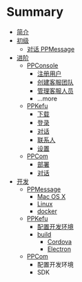 # Summary

* [简介](README.md)
* [初级](part1/README.md)
   * [对话 PPMessage](part1/first-glance-at-ppmessage.md)
* [进阶](part2/README.md)
   * [PPConsole](part2/ppconsole/README.md)
       * [注册用户](part2/ppconsole/sign-up.md)
       * [创建客服团队](part2/ppconsole/create-service-team.md)
       * [管理客服人员](part2/ppconsole/arrange-team-member.md)
       * ...more
   * [PPKefu](part2/ppkefu/README.md)
       * [下载](part2/ppkefu/download.md)
       * [登录](part2/ppkefu/sign-in.md)
       * [对话](part2/ppkefu/conversations.md)
       * [联系人](part2/ppkefu/contacts.md)
       * [设置](part2/ppkefu/settings.md)
   * [PPCom](part2/ppcom/README.md)
       * [部署](part2/ppcom/deploy.md)
       * [对话](part2/ppcom/chat.md)
* [开发](part3/README.md)
   * [PPMessage](part3/deploy-ppmessage/README.md)
       * [Mac OS X](part3/deploy-ppmessage/mac.md)
       * [Linux](part3/deploy-ppmessage/deploy-ppmessage-on-linux.md)
       * [docker](part3/deploy-ppmessage/deploy-ppmessage-with-docker.md)
   * [PPKefu](part3/ppkefu/README.md)
       * [配置开发环境](part3/ppkefu/set-up-environment.md)
       * [build](part3/ppkefu/build.md)
           * [Cordova](part3/ppkefu/cordova.md)
           * [Electron](part3/ppkefu/electron.md)
   * [PPCom](part3/ppcom/README.md)
       * 配置开发环境
       * SDK

